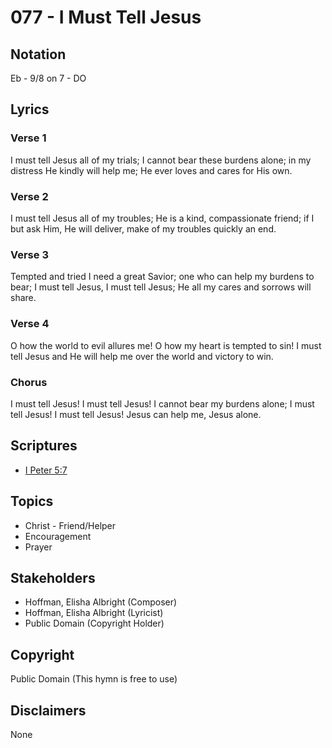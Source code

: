 # 077 - I Must Tell Jesus

## Notation

Eb - 9/8 on 7 - DO

## Lyrics

### Verse 1

I must tell Jesus all of my trials; I cannot bear these burdens alone; in my distress He kindly will help me; He ever loves and cares for His own.

### Verse 2

I must tell Jesus all of my troubles; He is a kind, compassionate friend; if I but ask Him, He will deliver, make of my troubles quickly an end.

### Verse 3

Tempted and tried I need a great Savior; one who can help my burdens to bear; I must tell Jesus, I must tell Jesus; He all my cares and sorrows will share.

### Verse 4

O how the world to evil allures me! O how my heart is tempted to sin! I must tell Jesus and He will help me over the world and victory to win.

### Chorus

I must tell Jesus! I must tell Jesus! I cannot bear my burdens alone; I must tell Jesus! I must tell Jesus! Jesus can help me, Jesus alone.


## Scriptures

- [I Peter 5:7](https://www.biblegateway.com/passage/?search=I%20Peter%205%3A7)

## Topics

- Christ - Friend/Helper
- Encouragement
- Prayer

## Stakeholders

- Hoffman, Elisha Albright (Composer)
- Hoffman, Elisha Albright (Lyricist)
- Public Domain (Copyright Holder)

## Copyright

Public Domain
(This hymn is free to use)

## Disclaimers

None

